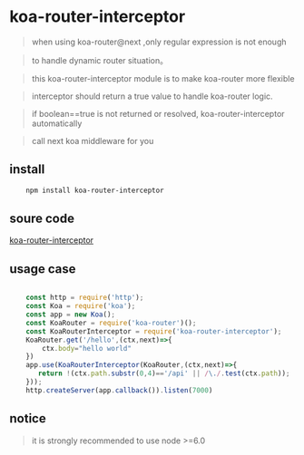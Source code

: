 # koa-router-interceptor


> when using koa-router@next ,only regular expression is not enough

> to handle dynamic router situation。

> this  koa-router-interceptor module is to make koa-router more flexible

> interceptor should return a true value to handle koa-router logic.

> if boolean==true is not returned or resolved, koa-router-interceptor automatically

> call next koa middleware for you

## install

```bash
    npm install koa-router-interceptor
```

## soure code
[koa-router-interceptor](./babel/index.js)

## usage case

```javascript

    const http = require('http');
    const Koa = require('koa');
    const app = new Koa();
    const KoaRouter = require('koa-router')();
    const KoaRouterInterceptor = require('koa-router-interceptor');
    KoaRouter.get('/hello',(ctx,next)=>{
        ctx.body="hello world"
    })
    app.use(KoaRouterInterceptor(KoaRouter,(ctx,next)=>{
       return !(ctx.path.substr(0,4)=='/api' || /\./.test(ctx.path));
    }));
    http.createServer(app.callback()).listen(7000)

```

## notice

> it is strongly recommended to use node >=6.0





